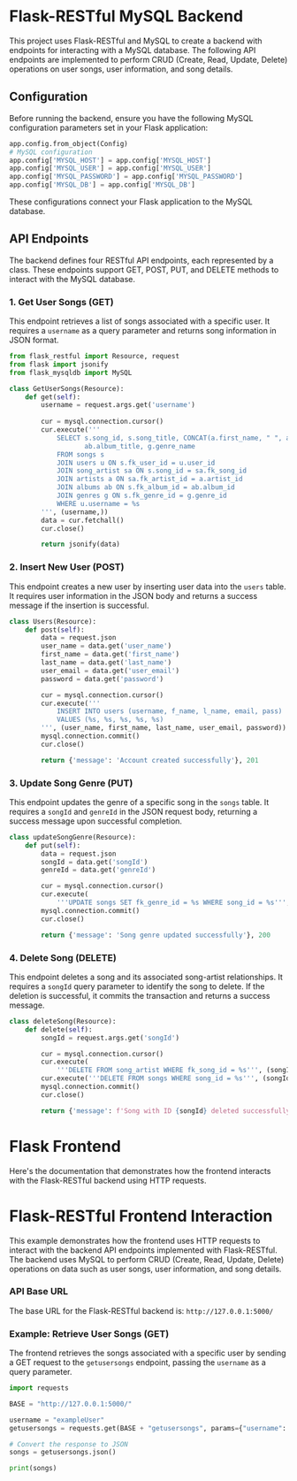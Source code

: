 

# Flask-RESTful MySQL Backend

This project uses Flask-RESTful and MySQL to create a backend with endpoints for interacting with a MySQL database. The following API endpoints are implemented to perform CRUD (Create, Read, Update, Delete) operations on user songs, user information, and song details.

## Configuration

Before running the backend, ensure you have the following MySQL configuration parameters set in your Flask application:

```python
app.config.from_object(Config)
# MySQL configuration
app.config['MYSQL_HOST'] = app.config['MYSQL_HOST']
app.config['MYSQL_USER'] = app.config['MYSQL_USER']
app.config['MYSQL_PASSWORD'] = app.config['MYSQL_PASSWORD']
app.config['MYSQL_DB'] = app.config['MYSQL_DB']
```

These configurations connect your Flask application to the MySQL database.

## API Endpoints

The backend defines four RESTful API endpoints, each represented by a class. These endpoints support GET, POST, PUT, and DELETE methods to interact with the MySQL database.

### 1. Get User Songs (GET)

This endpoint retrieves a list of songs associated with a specific user. It requires a `username` as a query parameter and returns song information in JSON format.

```python
from flask_restful import Resource, request
from flask import jsonify
from flask_mysqldb import MySQL

class GetUserSongs(Resource):
    def get(self):
        username = request.args.get('username')
        
        cur = mysql.connection.cursor()
        cur.execute('''
            SELECT s.song_id, s.song_title, CONCAT(a.first_name, " ", a.last_name),
                   ab.album_title, g.genre_name 
            FROM songs s
            JOIN users u ON s.fk_user_id = u.user_id
            JOIN song_artist sa ON s.song_id = sa.fk_song_id
            JOIN artists a ON sa.fk_artist_id = a.artist_id
            JOIN albums ab ON s.fk_album_id = ab.album_id
            JOIN genres g ON s.fk_genre_id = g.genre_id
            WHERE u.username = %s
        ''', (username,))
        data = cur.fetchall()
        cur.close()

        return jsonify(data)
```

### 2. Insert New User (POST)

This endpoint creates a new user by inserting user data into the `users` table. It requires user information in the JSON body and returns a success message if the insertion is successful.

```python
class Users(Resource):
    def post(self):
        data = request.json
        user_name = data.get('user_name')
        first_name = data.get('first_name')
        last_name = data.get('last_name')
        user_email = data.get('user_email')
        password = data.get('password')

        cur = mysql.connection.cursor()
        cur.execute('''
            INSERT INTO users (username, f_name, l_name, email, pass) 
            VALUES (%s, %s, %s, %s, %s)
        ''', (user_name, first_name, last_name, user_email, password))
        mysql.connection.commit()
        cur.close()

        return {'message': 'Account created successfully'}, 201
```

### 3. Update Song Genre (PUT)

This endpoint updates the genre of a specific song in the `songs` table. It requires a `songId` and `genreId` in the JSON request body, returning a success message upon successful completion.

```python
class updateSongGenre(Resource):
    def put(self):
        data = request.json
        songId = data.get('songId')
        genreId = data.get('genreId')

        cur = mysql.connection.cursor()
        cur.execute(
            '''UPDATE songs SET fk_genre_id = %s WHERE song_id = %s''', (genreId, songId))
        mysql.connection.commit()
        cur.close()

        return {'message': 'Song genre updated successfully'}, 200
```

### 4. Delete Song (DELETE)

This endpoint deletes a song and its associated song-artist relationships. It requires a `songId` query parameter to identify the song to delete. If the deletion is successful, it commits the transaction and returns a success message.

```python
class deleteSong(Resource):
    def delete(self):
        songId = request.args.get('songId')

        cur = mysql.connection.cursor()
        cur.execute(
            '''DELETE FROM song_artist WHERE fk_song_id = %s''', (songId,))
        cur.execute('''DELETE FROM songs WHERE song_id = %s''', (songId,))
        mysql.connection.commit()
        cur.close()

        return {'message': f'Song with ID {songId} deleted successfully'}, 200
```

# Flask Frontend

Here's the documentation that demonstrates how the frontend interacts with the Flask-RESTful backend using HTTP requests. 


# Flask-RESTful Frontend Interaction

This example demonstrates how the frontend uses HTTP requests to interact with the backend API endpoints implemented with Flask-RESTful. The backend uses MySQL to perform CRUD (Create, Read, Update, Delete) operations on data such as user songs, user information, and song details.

### API Base URL
The base URL for the Flask-RESTful backend is: `http://127.0.0.1:5000/`

### Example: Retrieve User Songs (GET)
The frontend retrieves the songs associated with a specific user by sending a GET request to the `getusersongs` endpoint, passing the `username` as a query parameter.

```python
import requests

BASE = "http://127.0.0.1:5000/"

username = "exampleUser"
getusersongs = requests.get(BASE + "getusersongs", params={"username": username})

# Convert the response to JSON
songs = getusersongs.json()

print(songs)
```